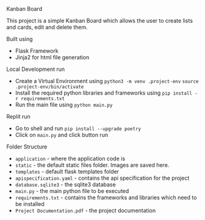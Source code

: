 Kanban Board

This project is a simple Kanban Board which allows the user to create lists and cards, edit and delete them.

Built using
- Flask Framework
- Jinja2 for html file generation

Local Development run
- Create a Virtual Environment using 
	`python3 -m venv .project-env`
	`source .project-env/bin/activate`
- Install the required python libraries and frameworks using 
	`pip install -r requirements.txt`
- Run the main file using
	`python main.py`

Replit run
- Go to shell and run
    `pip install --upgrade poetry`
- Click on `main.py` and click button run

Folder Structure
- `application` - where the application code is
- `static` - the default static files folder. Images are saved here.
- `templates` - default flask templates folder
- `apispecification.yaml` - contains the api specification for the project
- `database.sqlite3` - the sqlite3 database
- `main.py` - the main python file to be executed
- `requirements.txt` - contains the frameworks and libraries which need to be installed
- `Project Documentation.pdf` - the project documentation
